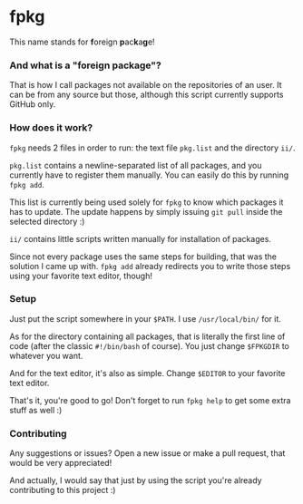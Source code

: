 # fpkg
This name stands for **f**oreign **p**ac**k**a**g**e!

### And what is a "foreign package"?

That is how I call packages not available on the repositories of an user. It can be from any source but those, although this script currently supports GitHub only.

### How does it work?

`fpkg` needs 2 files in order to run: the text file `pkg.list` and the directory `ii/`.

`pkg.list` contains a newline-separated list of all packages, and you currently have to register them manually. You can easily do this by running `fpkg add`.

This list is currently being used solely for `fpkg` to know which packages it has to update. The update happens by simply issuing `git pull` inside the selected directory :)

`ii/` contains little scripts written manually for installation of packages.

Since not every package uses the same steps for building, that was the solution I came up with. `fpkg add` already redirects you to write those steps using your favorite text editor, though!

### Setup

Just put the script somewhere in your `$PATH`. I use `/usr/local/bin/` for it.

As for the directory containing all packages, that is literally the first line of code (after the classic `#!/bin/bash` of course). You just change `$FPKGDIR` to whatever you want.

And for the text editor, it's also as simple. Change `$EDITOR` to your favorite text editor.

That's it, you're good to go! Don't forget to run `fpkg help` to get some extra stuff as well :)

### Contributing

Any suggestions or issues? Open a new issue or make a pull request, that would be very appreciated!

And actually, I would say that just by using the script you're already contributing to this project :)

